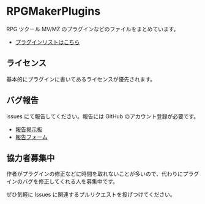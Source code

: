 # RPGMakerPlugins

RPG ツクール MV/MZ のプラグインなどのファイルをまとめています。

- [プラグインリストはこちら](./pluginList.md)

## ライセンス

基本的にプラグインに書いてあるライセンスが優先されます。

## バグ報告

issues にて報告してください。報告には GitHub のアカウント登録が必要です。

- [報告掲示板](https://github.com/katai5plate/RPGMakerPlugins/issues)
- [報告フォーム](https://github.com/katai5plate/RPGMakerPlugins/issues/new)

## 協力者募集中

作者がプラグインの修正などに時間を取れないことが多いので、代わりにプラグインのバグを修正してくれる人を募集中です。

ぜひ気軽に Issues に関連するプルリクエストを投げつけてください。
